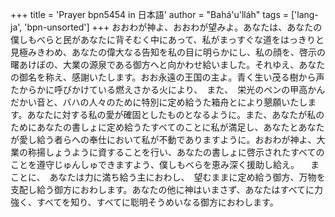 +++
title = 'Prayer bpn5454 in 日本語'
author = "Bahá'u'lláh"
tags = ['lang-ja', 'bpn-unsorted']
+++
おおわが神よ、おおわが望みよ。あなたは、あなたの僕しもべらと民があなたに背そむく中にあって、私がまっすぐな道をはっきりと見極みきわめ、あなたの偉大なる告知を私の目に明らかにし、私の顔を、啓示の曙あけぼの、大業の源泉である御方へと向かわせ給いました。それゆえ、あなたの御名を称え、感謝いたします。おお永遠の王国の主よ。青く生い茂る樹から声たからかに呼びかけている燃えさかる火により、　また、　栄光のペンの甲高かんだかい音と、バハの人々のために特別に定め給うた箱舟とにより懇願いたします。あなたに対する私の愛が確固としたものとなるように。また、あなたが私のためにあなたの書しょに定め給うたすべてのことに私が満足し、あなたとあなたが愛し給う者らへの奉仕において私が不動でありますように。おおわが神よ、大業の称揚しょうように資することを行い、あなたの書しょに啓示されたすべてのことを遵守じゅんしゅできますよう、僕しもべらを恵み深く援助し給え。
　まことに、　あなたは力に満ち給う主におわし、　望むままに定め給う御方、万物を支配し給う御方におわします。あなたの他に神はいまさず、あなたはすべてに力強く、すべてを知り、すべてに聡明そうめいなる御方におわします。
